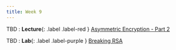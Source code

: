 ```yaml
---
title: Week 9
---
```


TBD
: **Lecture**{: .label .label-red } [Asymmetric Encryption - Part 2](#)

TBD 
: **Lab**{: .label .label-purple } [Breaking RSA](#)